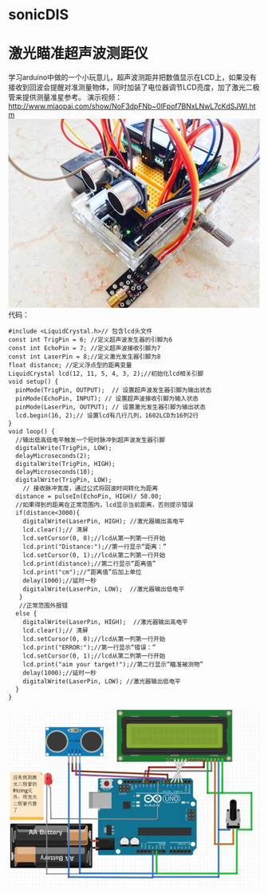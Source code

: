 # sonicDIS
# 激光瞄准超声波测距仪
学习arduino中做的一个小玩意儿，超声波测距并把数值显示在LCD上，如果没有接收到回波会提醒对准测量物体，同时加装了电位器调节LCD亮度，加了激光二极管来提供测量准星参考。
演示视频：http://www.miaopai.com/show/NoF3dpFNb~0lFpof7BNxLNwL7cKdSJWl.htm
![image](https://github.com/laifeilim/sonicDIS/blob/master/%E5%9B%BE%E7%89%871.jpg) 
代码：
```
#include <LiquidCrystal.h>// 包含lcd头文件
const int TrigPin = 6; //定义超声波发生器的引脚为6
const int EchoPin = 7; //定义超声波接收引脚为7
const int LaserPin = 8;//定义激光发生器引脚为8
float distance; //定义浮点型的距离变量
LiquidCrystal lcd(12, 11, 5, 4, 3, 2);//初始化lcd相关引脚
void setup() {
  pinMode(TrigPin, OUTPUT);  // 设置超声波发生器引脚为输出状态
  pinMode(EchoPin, INPUT); // 设置超声波接收引脚为输入状态
  pinMode(LaserPin, OUTPUT); // 设置激光发生器引脚为输出状态
  lcd.begin(16, 2);// 设置lcd有几行几列，1602LCD为16列2行
} 
void loop() {
  //输出低高低电平触发一个短时脉冲到超声波发生器引脚
  digitalWrite(TrigPin, LOW); 
  delayMicroseconds(2); 
  digitalWrite(TrigPin, HIGH); 
  delayMicroseconds(10);
  digitalWrite(TrigPin, LOW); 
    // 接收脉冲宽度，通过公式将回波时间转化为距离
  distance = pulseIn(EchoPin, HIGH)/ 58.00;
  //如果得到的距离在正常范围内，lcd显示当前距离，否则提示错误
  if(distance<3000){
    digitalWrite(LaserPin, HIGH); //激光器输出高电平
    lcd.clear();// 清屏
    lcd.setCursor(0, 0);//lcd从第一列第一行开始
    lcd.print("Distance:");//第一行显示“距离：”
    lcd.setCursor(0, 1);//lcd从第二列第一行开始
    lcd.print(distance);//第二行显示“距离值”
    lcd.print("cm");//“距离值”后加上单位
    delay(1000);//延时一秒
    digitalWrite(LaserPin, LOW);  //激光器输出低电平
   }
   //正常范围外报错
  else {
    digitalWrite(LaserPin, HIGH);  //激光器输出高电平
    lcd.clear();// 清屏
    lcd.setCursor(0, 0);//lcd从第一列第一行开始
    lcd.print("ERROR:");//第一行显示“错误：”
    lcd.setCursor(0, 1);//lcd从第二列第一行开始
    lcd.print("aim your target!");//第二行显示“瞄准被测物”
    delay(1000);//延时一秒
    digitalWrite(LaserPin, LOW); //激光器输出低电平
  }
}
```
![image](https://github.com/laifeilim/sonicDIS/blob/master/%E9%9D%A2%E5%8C%85%E7%89%88%E5%9B%BE.JPG) 

